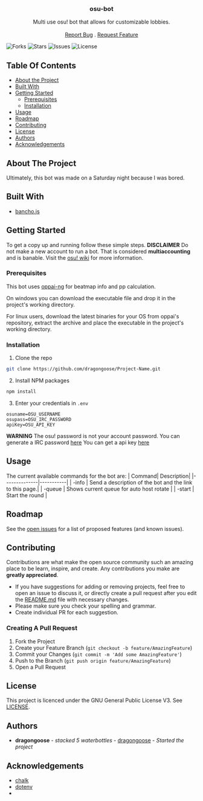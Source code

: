 <br/>
<p align="center">

  <h3 align="center">osu-bot</h3>

  <p align="center">
    Multi use osu! bot that allows for customizable lobbies.
    <br/>
    <br/>
    <a href="https://github.com/dragongoose/osu-bot/issues">Report Bug</a>
    .
    <a href="https://github.com/dragongoose/osu-bot/issues">Request Feature</a>
  </p>
</p>

![Forks](https://img.shields.io/github/forks/dragongoose/osu-bot) ![Stars](https://img.shields.io/github/stars/dragongoose/osu-bot) ![Issues](https://img.shields.io/github/issues/dragongoose/osu-bot) ![License](https://img.shields.io/github/issues/dragongoose/osu-bot) 

## Table Of Contents

* [About the Project](#about-the-project)
* [Built With](#built-with)
* [Getting Started](#getting-started)
  * [Prerequisites](#prerequisites)
  * [Installation](#installation)
* [Usage](#usage)
* [Roadmap](#roadmap)
* [Contributing](#contributing)
* [License](#license)
* [Authors](#authors)
* [Acknowledgements](#acknowledgements)

## About The Project

Ultimately, this bot was made on a Saturday night because I was bored.

## Built With

* [bancho.js](https://github.com/ThePooN/bancho.js)

## Getting Started

To get a copy up and running follow these simple steps.
**DISCLAIMER**
Do not make a new account to run a bot.
That is considered **multiaccounting** and is banable.
Visit the [osu! wiki](https://osu.ppy.sh/wiki/en/Bot_account) for more information.

### Prerequisites

This bot uses [oppai-ng](https://github.com/Francesco149/oppai-ng) for beatmap info and pp calculation.

On windows you can download the executable file and drop it in the project's working directory.

For linux users, download the latest binaries for your OS from oppai's repository, extract the archive and place the executable in the project's working directory.

### Installation

1. Clone the repo

```sh
git clone https://github.com/dragongoose/Project-Name.git
```

2. Install NPM packages

```sh
npm install
```

3. Enter your credentials in `.env`

```JS
osuname=OSU_USERNAME
osupass=OSU_IRC_PASSWORD
apiKey=OSU_API_KEY
```

**WARNING**
The osu! password is not your account password.
You can generate a IRC password [here](https://osu.ppy.sh/p/irc)
You can get a api key [here](https://osu.ppy.sh/p/api)

## Usage

The current available commands for the bot are:
| Command| Description| 
|--------------|-----------|
| -info | Send a description of the bot and the link to this page.|
| -queue | Shows current queue for auto host rotate | 
| -start <time>| Start the round | 


## Roadmap

See the [open issues](https://github.com/dragongoose/osu-bot/issues) for a list of proposed features (and known issues).

## Contributing

Contributions are what make the open source community such an amazing place to be learn, inspire, and create. Any contributions you make are **greatly appreciated**.

* If you have suggestions for adding or removing projects, feel free to open an issue to discuss it, or directly create a pull request after you edit the [README.md](https://github.com/dragongoose/) file with necessary changes.
* Please make sure you check your spelling and grammar.
* Create individual PR for each suggestion.


### Creating A Pull Request

1. Fork the Project
2. Create your Feature Branch (`git checkout -b feature/AmazingFeature`)
3. Commit your Changes (`git commit -m 'Add some AmazingFeature'`)
4. Push to the Branch (`git push origin feature/AmazingFeature`)
5. Open a Pull Request

## License

This project is licenced under the GNU General Public License V3. See [LICENSE](https://github.com/dragongoose/osu-bot/LICENSE).

## Authors

* **dragongoose** - *stacked 5 waterbottles* - [dragongoose](https://github.com/dragongoose/) - *Started the project*

## Acknowledgements

* [chalk](https://github.com/chalk/chalk)
* [dotenv](https://github.com/motdotla/dotenv)
* []()
